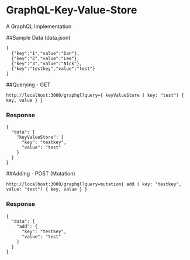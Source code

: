 # GraphQL-Key-Value-Store
A GraphQL Implementation

##Sample Data (data.json)
```
[
  {"key":"1","value":"Dan"},
  {"key":"2","value":"Lee"},
  {"key":"3","value":"Nick"},
  {"key":"testkey","value":"test"}
]
```

##Querying - GET
```
http://localhost:3000/graphql?query={ keyValueStore ( key: "test") { key, value } }
```
### Response
```
{
  "data": {
    "keyValueStore": {
      "key": "testkey",
      "value": "test"
    }
  }
}
```

##Adding - POST (Mutation)
```
http://localhost:3000/graphql?query=mutation{ add ( key: "testkey", value: "test") { key, value } }
```
### Response
```
{
  "data": {
    "add": {
      "key": "testkey",
      "value": "test"
    }
  }
}
```
